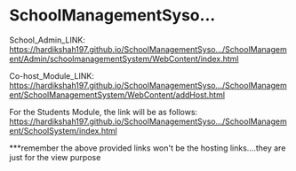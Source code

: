 # SchoolManagementSyso...

School_Admin_LINK:
https://hardikshah197.github.io/SchoolManagementSyso.../SchoolManagement/Admin/schoolmanagementSystem/WebContent/index.html

Co-host_Module_LINK:
https://hardikshah197.github.io/SchoolManagementSyso.../SchoolManagement/SchoolManagementSystem/WebContent/addHost.html

For the Students Module, the link will be as follows:
https://hardikshah197.github.io/SchoolManagementSyso.../SchoolManagement/SchoolSystem/index.html




***remember the above provided links won't be the hosting links....they are just for the view purpose
